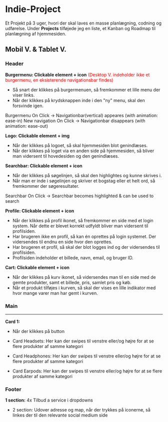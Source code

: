 # Indie-Project
Et Projekt på 3 uger, hvori der skal laves en masse planlægning, codning og udførelse.
Under **Projects** tilføjede jeg en liste, et Kanban og Roadmap til planlægning af hjemmesiden.


## Mobil V. & Tablet V.
### **Header**
**Burgermenu: Clickable element + icon** <span style="color:red">(Desktop V. indeholder ikke et burgermenu, en eksisterende navigationsbar findes)</span>
- Så snart der klikkes på burgermenuen, så fremkommer et lille menu der viser links.
- Når der klikkes på krydsknappen inde i den "ny" menu, skal den forsvinde igen.

Burgermenu On Click -> Navigationbar(vertical) appeares (with animation: ease-in)
New navigation On Click -> Navigationbar disappears (with animation: ease-out)

**Logo: Clickable element + img**
- Når der klikkes på logoet, så skal hjemmesiden blot genindlæses.
- Når der klikkes på loget via en anden side på hjemmesiden, så bliver man vidersent til hovedesiden og den genindlæses.

**Searchbar: Clickable element + icon**
- Når der klikkes på søgelinjen, så skal den highlightes og kunne skrives i.
- Når man er inde i søgelinjen og skriver et bogstag eller et helt ord, så fremkommer der søgeresultater.

Searchbar On Click -> Searchbar becomes highlighted & can be used to search

**Profile: Clickable element + icon**
- Når der klikkes på profil ikonet, så fremkommer en side med et login system. Når dette er blevet korrekt udfyldt bliver man vidersent til profilsiden.
- Har brugeren ikke en profil, så kan én oprettes på login systemet. Der vidersendes til endnu en side hvor den oprettes.
- Har brugeren et profil, så skal der blot logges ind og der vidersendes til profilsiden.
- Profilsiden indeholder et billede, navn, email, og bruger ID.

**Cart: Clickable element + icon**
- Når der klikkes på kurv ikonet, så vidersendes man til en side med de gemte produkter, samt et billede, pris, samlet pris og køb.
- Når et produkt tilføjes i kurven, så skal der vises en lille indikator med hvor mange varer man har gemt i kurven.

### **Main**
---
**Card 1:**
- Når der klikkes på button

- Card Headsets:
Her kan der swipes til venstre eller/og højre for at se flere produkter af samme kategori

- Card Headphones:
Her kan der swipes til venstre eller/og højre for at se flere produkter af samme kategori

- Card Earpods:
Her kan der swipes til venstre eller/og højre for at se flere produkter af samme kategori

### **Footer**
**1 section:**
4x Tilbud a service i dropdowns

- 2 section:
Udover adresse og map, når der trykkes på iconerne, så linkes der til den relevante social medium side
